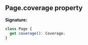 ## Page.coverage property

**Signature:**

```typescript
class Page {
  get coverage(): Coverage;
}
```
